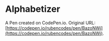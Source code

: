 # Alphabetizer

A Pen created on CodePen.io. Original URL: [https://codepen.io/rubencodes/pen/BazoNWj](https://codepen.io/rubencodes/pen/BazoNWj).


